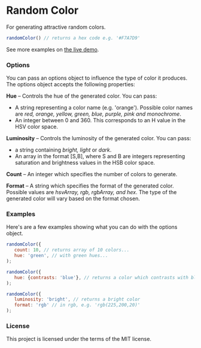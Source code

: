 # Random Color

For generating attractive random colors. 

```javascript
randomColor() // returns a hex code e.g. '#F7A7D9'
```

See more examples on [the live demo](http://llllll.li/random-color/).

### Options

You can pass an options object to influence the type of color it produces. The options object accepts the following properties:

**Hue** – Controls the hue of the generated color. You can pass:
- A string representing a color name (e.g. 'orange'). Possible color names are *red, orange, yellow, green, blue, purple, pink and monochrome*. 
- An integer between 0 and 360. This corresponds to an H value in the HSV color space. 

**Luminosity** – Controls the luminosity of the generated color. You can pass:
- a string containing *bright, light* or *dark*. 
- An array in the format [S,B], where S and B are integers representing saturation and brightness values in the HSB color space.

**Count** – An integer which specifies the number of colors to generate.

**Format** – A string which specifies the format of the generated color. Possible values are *hsvArray, rgb, rgbArray, and hex*. The type of the generated color will vary based on the format chosen.
 
### Examples

Here's are a few examples showing what you can do with the options object. 

```javascript
randomColor({
   count: 10, // returns array of 10 colors...
   hue: 'green', // with green hues...
);

randomColor({
   hue: {contrasts: 'blue'}, // returns a color which contrasts with blue
);

randomColor({
   luminosity: 'bright', // returns a bright color
   format: 'rgb' // in rgb, e.g. 'rgb(225,200,20)'
);

```

### License

This project is licensed under the terms of the MIT license.